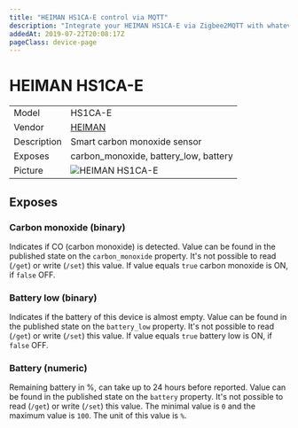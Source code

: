 ```yaml
---
title: "HEIMAN HS1CA-E control via MQTT"
description: "Integrate your HEIMAN HS1CA-E via Zigbee2MQTT with whatever smart home infrastructure you are using without the vendor's bridge or gateway."
addedAt: 2019-07-22T20:08:17Z
pageClass: device-page
---
```


<!-- !!!! -->
<!-- ATTENTION: This file is auto-generated through docgen! -->
<!-- You can only edit the "Notes"-Section between the two comment lines "Notes BEGIN" and "Notes END". -->
<!-- Do not use h1 or h2 heading within "## Notes"-Section. -->
<!-- !!!! -->

# HEIMAN HS1CA-E

|     |     |
|-----|-----|
| Model | HS1CA-E  |
| Vendor  | [HEIMAN](/supported-devices/#v=HEIMAN)  |
| Description | Smart carbon monoxide sensor |
| Exposes | carbon_monoxide, battery_low, battery |
| Picture | ![HEIMAN HS1CA-E](https://www.zigbee2mqtt.io/images/devices/HS1CA-E.png) |


<!-- Notes BEGIN: You can edit here. Add "## Notes" headline if not already present. -->


<!-- Notes END: Do not edit below this line -->




## Exposes

### Carbon monoxide (binary)
Indicates if CO (carbon monoxide) is detected.
Value can be found in the published state on the `carbon_monoxide` property.
It's not possible to read (`/get`) or write (`/set`) this value.
If value equals `true` carbon monoxide is ON, if `false` OFF.

### Battery low (binary)
Indicates if the battery of this device is almost empty.
Value can be found in the published state on the `battery_low` property.
It's not possible to read (`/get`) or write (`/set`) this value.
If value equals `true` battery low is ON, if `false` OFF.

### Battery (numeric)
Remaining battery in %, can take up to 24 hours before reported.
Value can be found in the published state on the `battery` property.
It's not possible to read (`/get`) or write (`/set`) this value.
The minimal value is `0` and the maximum value is `100`.
The unit of this value is `%`.

